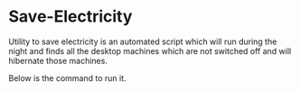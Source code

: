 # Save-Electricity
Utility to save electricity is an automated script which will run during the night and finds all the desktop machines which are not switched off and will hibernate those machines.

Below is the command to run it.
```cscript script.vbs "C:\Users\rohitl\Desktop\Test\Book1.xltm"

